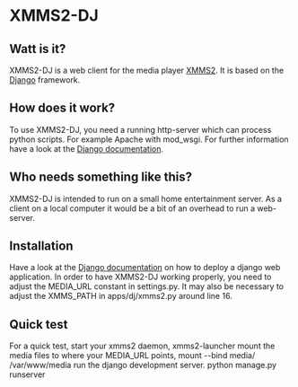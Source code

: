 XMMS2-DJ
========

Watt is it?
-----------
XMMS2-DJ is a web client for the media player [XMMS2](http://xmms2.org). It is
based on the [Django](http://www.djangoproject.com) framework.

How does it work?
-----------------
To use XMMS2-DJ, you need a running http-server which can process python
scripts. For example Apache with mod_wsgi. For further information have a look
at the [Django
documentation](http://docs.djangoproject.com/en/dev/howto/deployment/).

Who needs something like this?
------------------------------
XMMS2-DJ is intended to run on a small home entertainment server. As a client on
a local computer it would be a bit of an overhead to run a web-server.

Installation
------------
Have a look at the [Django
documentation](http://docs.djangoproject.com/en/dev/howto/deployment/) on how to
deploy a django web application.
In order to have XMMS2-DJ working properly, you need to adjust the MEDIA_URL
constant in settings.py. It may also be necessary to adjust the XMMS_PATH in
apps/dj/xmms2.py around line 16.

Quick test
----------
For a quick test, start your xmms2 daemon,
	xmms2-launcher
mount the media files to where your MEDIA_URL points,
	mount --bind media/ /var/www/media
run the django development server.
	python manage.py runserver
